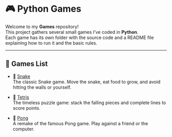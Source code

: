 # 🎮 Python Games

Welcome to my **Games** repository!  
This project gathers several small games I’ve coded in **Python**.  
Each game has its own folder with the source code and a README file explaining how to run it and the basic rules.

---

## 📂 Games List

- 🐍 [Snake](./snake)  
  The classic Snake game. Move the snake, eat food to grow, and avoid hitting the walls or yourself.

- 🧱 [Tetris](./tetris)  
  The timeless puzzle game: stack the falling pieces and complete lines to score points.

- 🏓 [Pong](./pong)  
  A remake of the famous Pong game. Play against a friend or the computer.
